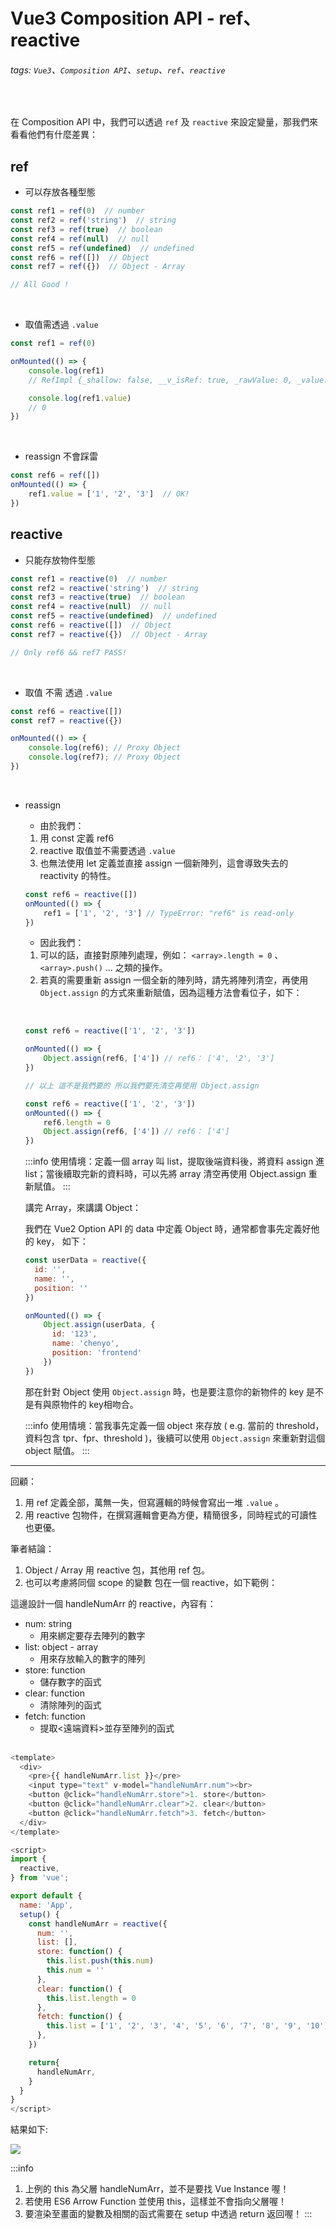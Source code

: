 # Vue3 Composition API - ref、reactive

######  tags: `Vue3`、`Composition API`、`setup`、`ref`、`reactive`

&nbsp;

在 Composition API 中，我們可以透過 `ref` 及 `reactive` 來設定變量，那我們來看看他們有什麼差異：

## ref
- 可以存放各種型態
```javascript
const ref1 = ref(0)  // number
const ref2 = ref('string')  // string
const ref3 = ref(true)  // boolean
const ref4 = ref(null)  // null
const ref5 = ref(undefined)  // undefined
const ref6 = ref([])  // Object
const ref7 = ref({})  // Object - Array

// All Good !
```
&nbsp;
- 取值需透過 `.value`
```javascript
const ref1 = ref(0)

onMounted(() => {
    console.log(ref1) 
    // RefImpl {_shallow: false, __v_isRef: true, _rawValue: 0, _value: 0}

    console.log(ref1.value)
    // 0
})
```
&nbsp;
- reassign 不會踩雷
```javascript
const ref6 = ref([])
onMounted(() => {
    ref1.value = ['1', '2', '3']  // OK!
})
```
    
## reactive
- 只能存放物件型態
```javascript
const ref1 = reactive(0)  // number
const ref2 = reactive('string')  // string
const ref3 = reactive(true)  // boolean
const ref4 = reactive(null)  // null
const ref5 = reactive(undefined)  // undefined
const ref6 = reactive([])  // Object
const ref7 = reactive({})  // Object - Array

// Only ref6 && ref7 PASS!
```

&nbsp;
- 取值 不需 透過 `.value`
```javascript
const ref6 = reactive([])
const ref7 = reactive({})

onMounted(() => {
    console.log(ref6); // Proxy Object
    console.log(ref7); // Proxy Object
})
```
&nbsp;
- reassign 

    - 由於我們：
    &nbsp; 
    1. 用 const 定義 ref6
    2. reactive 取值並不需要透過 `.value`
    3. 也無法使用 let 定義並直接 assign 一個新陣列，這會導致失去的 reactivity 的特性。
&nbsp;
    ```javascript
    const ref6 = reactive([])
    onMounted(() => {
        ref1 = ['1', '2', '3'] // TypeError: "ref6" is read-only
    })
    ```
    - 因此我們：
    &nbsp;
    1. 可以的話，直接對原陣列處理，例如： `<array>.length = 0` 、` <array>.push()` ... 之類的操作。
    2. 若真的需要重新 assign 一個全新的陣列時，請先將陣列清空，再使用 `Object.assign` 的方式來重新賦值，因為這種方法會看位子，如下：
    
    &nbsp;

    ```javascript
    const ref6 = reactive(['1', '2', '3'])

    onMounted(() => {
        Object.assign(ref6, ['4']) // ref6： ['4', '2', '3']
    })

    // 以上 這不是我們要的 所以我們要先清空再使用 Object.assign
    ```
    ```javascript
    const ref6 = reactive(['1', '2', '3'])
    onMounted(() => {
        ref6.length = 0
        Object.assign(ref6, ['4']) // ref6： ['4']
    })
    ```

    :::info
    使用情境：定義一個 array 叫 list，提取後端資料後，將資料 assign 進 list；當後續取完新的資料時，可以先將 array 清空再使用 Object.assign 重新賦值。
    :::
    
    

    講完 Array，來講講 Object：

    我們在 Vue2 Option API 的 data 中定義 Object 時，通常都會事先定義好他的 key，
    如下：

    ```javascript
    const userData = reactive({
      id: '',
      name: '',
      position: ''
    })

    onMounted(() => {
        Object.assign(userData, {
          id: '123',
          name: 'chenyo',
          position: 'frontend'
        })
    })
    ```

    那在針對 Object 使用 `Object.assign` 時，也是要注意你的新物件的 key 是不是有與原物件的 key相吻合。

    :::info
    使用情境：當我事先定義一個 object 來存放 ( e.g. 當前的 threshold，資料包含 tpr、fpr、threshold )，後續可以使用 `Object.assign` 來重新對這個 object 賦值。
    :::

---

回顧： 

1. 用 ref 定義全部，萬無一失，但寫邏輯的時候會寫出一堆 `.value` 。
2. 用 reactive 包物件，在撰寫邏輯會更為方便，精簡很多，同時程式的可讀性也更優。


筆者結論：

1. Object / Array 用 reactive 包，其他用 ref 包。
2. 也可以考慮將同個 scope 的變數 包在一個 reactive，如下範例：

這邊設計一個 handleNumArr 的 reactive，內容有：
- num: string
    - 用來綁定要存去陣列的數字
- list: object - array
    - 用來存放輸入的數字的陣列
- store: function
    - 儲存數字的函式
- clear: function
    - 清除陣列的函式
- fetch: function
    - 提取<遠端資料>並存至陣列的函式    
&nbsp;
```javascript
<template>
  <div>
    <pre>{{ handleNumArr.list }}</pre>
    <input type="text" v-model="handleNumArr.num"><br>
    <button @click="handleNumArr.store">1. store</button>
    <button @click="handleNumArr.clear">2. clear</button>
    <button @click="handleNumArr.fetch">3. fetch</button>
  </div>
</template>

<script>
import {
  reactive,
} from 'vue';

export default {
  name: 'App',
  setup() {
    const handleNumArr = reactive({
      num: '',
      list: [],
      store: function() {
        this.list.push(this.num)
        this.num = ''
      },
      clear: function() {
        this.list.length = 0
      },
      fetch: function() {
        this.list = ['1', '2', '3', '4', '5', '6', '7', '8', '9', '10']
      },
    })

    return{
      handleNumArr,
    }
  }
}
</script>
```
結果如下:

![](https://i.imgur.com/9CWYsHD.gif)

:::info
1. 上例的 this 為父層 handleNumArr，並不是要找 Vue Instance 喔！
2. 若使用 ES6 Arrow Function 並使用 this，這樣並不會指向父層喔！
3. 要渲染至畫面的變數及相關的函式需要在 setup 中透過 return 返回喔！
:::